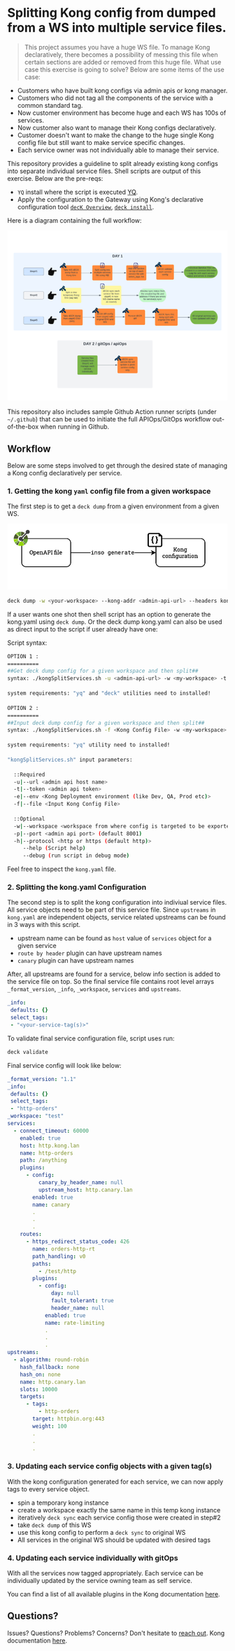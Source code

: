 # Splitting Kong config from dumped from a WS into multiple service files.

> This project assumes you have a huge WS file. To manage Kong declaratively, there becomes a possibility of messing this file when certain sections are added or removed from this huge file.
What use case this exercise is going to solve? Below are some items of the use case:

- Customers who have built kong configs via admin apis or kong manager.
- Customers who did not tag all the components of the service with a common standard tag.
- Now customer environment has become huge and each WS has 100s of services.
- Now customer also want to manage their Kong configs declaratively.
- Customer doesn't want to make the change to the huge single Kong config file but still want to make service specific changes.
- Each service owner was not individually able to manage their service.

This repository provides a guideline to split already existing kong configs into separate individual service files. Shell scripts are output of this exercise. Below are the pre-reqs:

- `YQ` install where the script is executed [YQ](https://mikefarah.gitbook.io/yq/v/v3.x/).
- Apply the configuration to the Gateway using Kong's declarative configuration
    tool [`decK Overview`](https://docs.konghq.com/deck/overview/), [`deck install`](https://docs.konghq.com/deck/latest/installation/).

Here is a diagram containing the full workflow:

![Workflow Overview](assets/Split-Kong-Cfg.png)

This repository also includes sample Github Action runner scripts (under
`~/.github`) that can be used to initiate the full APIOps/GitOps workflow
out-of-the-box when running in Github.

## Workflow

Below are some steps involved to get through the desired state of managing a Kong config declaratively per service.

### 1. Getting the kong `yaml` config file from a given workspace 

The first step is to get a `deck dump` from a given environment from a given WS.

![Generate a Kong configuration directly from deck](assets/images/generate_config.png)

```sh
deck dump -w <your-workspace> --kong-addr <admin-api-url> --headers kong-admin-token:<your-token> -o <workspace_kong.yaml>
```
If a user wants one shot then shell script has an option to generate the kong.yaml using `deck dump`. Or the deck dump kong.yaml can also be used as direct input to the script if user already have one:

Script syntax:

```sh
OPTION 1 :
==========
##Get deck dump config for a given workspace and then split##
syntax: ./kongSplitServices.sh -u <admin-api-url> -w <my-workspace> -t <my-token> -e <environment>

system requirements: "yq" and "deck" utilities need to installed!

OPTION 2 :
==========
##Input deck dump config for a given workspace and then split##
syntax: ./kongSplitServices.sh -f <Kong Config File> -w <my-workspace> -e <environment>

system requirements: "yq" utility need to installed!

"kongSplitServices.sh" input parameters:

  ::Required
  -u|--url <admin api host name>
  -t|--token <admin api token>
  -e|--env <Kong Deployment environment (like Dev, QA, Prod etc)>
  -f|--file <Input Kong Config File>

  ::Optional
  -w|--workspace <workspace from where config is targeted to be exported (default all-workspaces)>
  -p|--port <admin api port> (default 8001)
  -h|--protocol <http or https (default http)>
     --help (Script help)
     --debug (run script in debug mode)
```
Feel free to inspect the `kong.yaml` file.

### 2. Splitting the kong.yaml Configuration

The second step is to split the kong configuration into indiviual service files. All service objects need to be part of this service file. Since `upstreams` in `kong.yaml` are independent objects, service related upstreams can be found in 3 ways with this script.

- upstream name can be found as `host` value of `services` object for a given service
- `route by header` plugin can have upstream names
- `canary` plugin can have upstream names

After, all upstreams are found for a service, below info section is added to the service file on top. So the final service file contains root level arrays `_format_version`, `_info`, `_workspace`, `services` and `upstreams`.

```yaml
_info:
 defaults: {}
 select_tags:
 - "<your-service-tag(s)>"
```

To validate final service configuration file, script uses run:

```sh
deck validate
```
Final service config will look like below:

```yaml
_format_version: "1.1"
_info:
 defaults: {}
 select_tags:
 - "http-orders"
_workspace: "test"
services:
  - connect_timeout: 60000
    enabled: true
    host: http.kong.lan
    name: http-orders
    path: /anything
    plugins:
      - config:
          canary_by_header_name: null
          upstream_host: http.canary.lan
        enabled: true
        name: canary
        .
        .
        .
    routes:
      - https_redirect_status_code: 426
        name: orders-http-rt
        path_handling: v0
        paths:
          - /test/http
        plugins:
          - config:
              day: null
              fault_tolerant: true
              header_name: null
            enabled: true
            name: rate-limiting
            .
            .
            .
upstreams:
  - algorithm: round-robin
    hash_fallback: none
    hash_on: none
    name: http.canary.lan
    slots: 10000
    targets:
      - tags:
          - http-orders
        target: httpbin.org:443
        weight: 100
        .
        .
        .
```
### 3. Updating each service config objects with a given tag(s)

With the kong configuration generated for each service, we can now apply tags to every service object.

- spin a temporary kong instance
- create a workspace exactly the same name in this temp kong instance
- iteratively `deck sync` each service config those were created in step#2
- take `deck dump` of this WS
- use this kong config to perform a `deck sync` to original WS
- All services in the original WS should be updated with desired tags

### 4. Updating each service individually with gitOps

With all the services now tagged appropriately. Each service can be individually updated by the service owning team as self service.

You can find a list of all available plugins in the Kong documentation
[here](https://docs.konghq.com/hub/).

## Questions?

Issues? Questions? Problems? Concerns? Don't hesitate to [reach
out](https://konghq.com/contact/).
Kong documentation [here](https://docs.konghq.com/).
